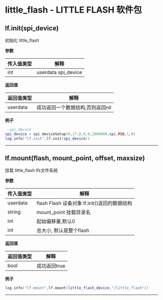 # little_flash - LITTLE FLASH 软件包

## lf.init(spi_device)

初始化 little_flash

**参数**

|传入值类型|解释|
|-|-|
|int|userdata spi_device|

**返回值**

|返回值类型|解释|
|-|-|
|userdata|成功返回一个数据结构,否则返回nil|

**例子**

```lua
--spi_device
spi_device = spi.deviceSetup(0,17,0,0,8,2000000,spi.MSB,1,0)
log.info("lf.init",lf.init(spi_device))

```

---

## lf.mount(flash, mount_point, offset, maxsize)

挂载 little_flash lfs文件系统

**参数**

|传入值类型|解释|
|-|-|
|userdata|flash Flash 设备对象 lf.init()返回的数据结构|
|string|mount_point 挂载目录名|
|int|起始偏移量,默认0|
|int|总大小, 默认是整个flash|

**返回值**

|返回值类型|解释|
|-|-|
|bool|成功返回true|

**例子**

```lua
log.info("lf.mount",lf.mount(little_flash_device,"/little_flash"))

```

---

